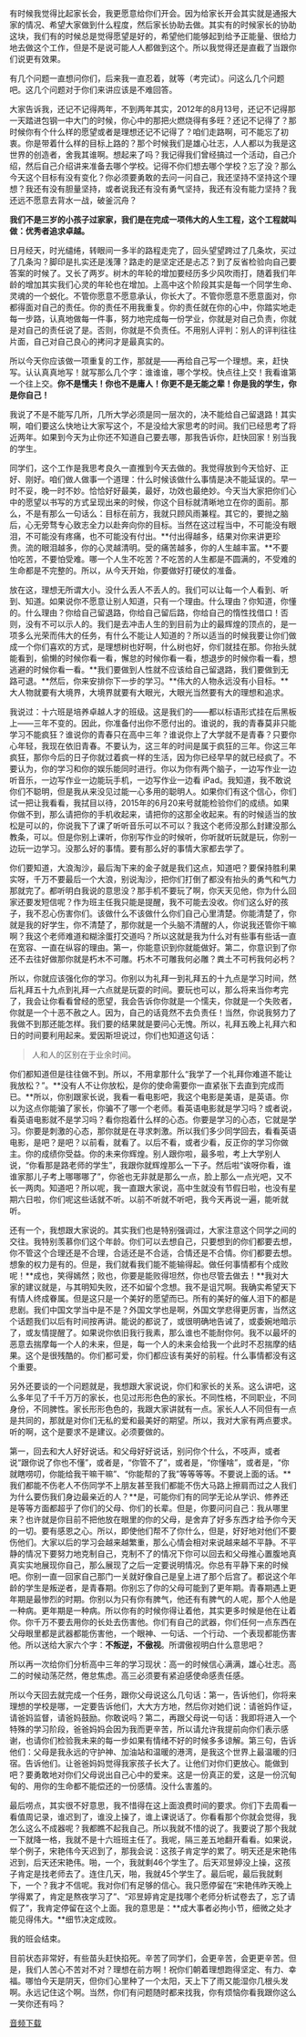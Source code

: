   有时候我觉得比起家长会，我更愿意给你们开会。因为给家长开会其实就是通报大家的情况、希望大家做到什么程度，然后家长协助去做。其实有的时候家长的协助这块，我们有的时候总是觉得愿望是好的，希望他们能够起到给予正能量、很给力地去做这个工作，但是不是说可能人人都做到这个。所以我觉得还是直截了当跟你们说更有效果。
  
  有几个问题一直想问你们，后来我一直忍着，就等（考完试）。问这么几个问题吧。这几个问题对于你们来讲应该是不难回答。
  
  大家告诉我，还记不记得两年，不到两年其实，2012年的8月13号，还记不记得那一天踏进包钢一中大门的时候，你心中的那把火燃烧得有多旺？还记不记得了？那时候你有个什么样的愿望或者是理想还记不记得了？咱们走路啊，可不能忘了初衷。你是带着什么样的目标上路的？那个时候我们是雄心壮志，人人都以为我是这世界的创造者，舍我其谁啊。想起来了吗？我记得我们曾经搞过一个活动，自己介绍，然后自己介绍讲来准备去哪个学校。记得不你们想去哪个学校？忘了没？那么今天这个目标有没有变化？你必须要勇敢的去问一问自己，我还坚持不坚持这个理想？我还有没有胆量坚持，或者说我还有没有勇气坚持，我还有没有能力坚持？我还远不愿意去背水一战，破釜沉舟？
  
  **我们不是三岁的小孩子过家家，我们是在完成一项伟大的人生工程，这个工程就叫做：优秀者追求卓越。**
  
  日月经天，时光缱绻，转眼间一多半的路程走完了，回头望望跨过了几条坎，买过了几条沟？脚印是扎实还是浅薄？路走的是坚定还是忐忑？到了反省检验向自己要答案的时候了。又长了两岁。树木的年轮的增加要经历多少风吹雨打，随着我们年龄的增加其实我们心灵的年轮也在增加。上高中这个阶段其实是每一个同学生命、灵魂的一个蜕化。不管你愿意不愿意承认，你长大了。不管你愿意不愿意面对，你都得面对自己的责任。你的责任不用我重复。你的责任就在你的心中，你踏实地走每一步路，认真地做每一件事，努力地完成每一份学业，你就是对自己负责，你就是对自己的责任说了是。否则，你就是不负责任。不用别人评判：别人的评判往往片面，自己对自己良心的拷问才是最真实的。
  
  所以今天你应该做一项重复的工作，那就是——再给自己写一个理想。来，赶快写。认认真真地写！就写那么几个字：谁谁谁，哪个学校。快点往上交！我看谁第一个往上交。**你不是懦夫！你也不是庸人！你更不是无能之辈！你是我的学生，你是你自己！**
  
  我说了不是不能写几所，几所大学必须是同一层次的，决不能给自己留退路！其实啊，咱们要这么快地让大家写这个，不是没给大家思考的时间。我们已经思考了将近两年。如果到今天为止你还不知道自己要去哪，那我告诉你，赶快回家！别当我的学生。
  
  同学们，这个工作是我思考良久一直推到今天去做的。我觉得放到今天恰好、正好、刚好。咱们做人做事一个道理：什么时候该做什么事情是决不能延误的。早一时不妥，晚一时不妙。恰恰好好最美，最好，功效也最绝妙。今天当大家把你们心中的愿望以书写的方式呈现出来的时候，你这个目标就清晰地立在你的面前。那么，不是有那么一句话么：目标在前方，我就只顾风雨兼程。其它的，要抛之脑后，心无旁骛专心致志全力以赴奔向你的目标。当然在这过程当中，不可能没有眼泪，不可能没有疼痛，也不可能没有付出。**付出得越多，结果对你来讲更珍贵。流的眼泪越多，你的心灵越清明。受的痛苦越多，你的人生越丰富。**不要怕吃苦，不要怕受难。哪一个人生不吃苦？不吃苦的人生都是不圆满的，不受难的生命都是不完整的。所以，从今天开始，你要做好打硬仗的准备。
  
  放在这，理想无所谓大小。没什么丢人不丢人的。我们可以让每一个人看到、听到、知道。如果说你不愿意让别人知道，只有一个理由。什么理由？你知道，你懂的。什么理由？你给自己留退路，你给自己留后路，你给自己的惰性找借口！否则，没有不可以示人的。我们是去冲击人生的到目前为止的最辉煌的顶点的，是一项多么光荣而伟大的任务，有什么不能让人知道的？所以适当的时候我要让你们做成一个你们喜欢的方式，是理想树也好啊，什么树也好，你们就挂在那。你抬头就能看到，偷懒的时候你看一看，懈怠的时候你看一看，想退步的时候你看一看，想逃避的时候你看一看。**我们要做到人性就不应该给自己留退路，我们要做到无路可退。**然后，你来安排你下一步的学习。**伟大的人物永远没有小目标。**大人物就要有大境界，大境界就要有大眼光，大眼光当然要有大的理想和追求。
  
  我说过：十六班是培养卓越人才的班级。这是我们的——都以标语形式挂在后黑板上——三年不变的。因此，你准备付出你不愿付出的。谁说的，我的青春莫非只能学习不能疯狂？谁说你的青春只在高中三年？谁说你上了大学就不是青春？只要你心年轻，我现在依旧青春。不要认为，这三年的时间是属于疯狂的三年。你这三年疯狂，那你今后的日子你就过着疯一样的生活，因为你已经早早的就已经疯了。不要认为，你的学习和你的娱乐能同时进行。你以为你有两个脑子，一边写作业一边听音乐，一边写作业一边能玩手机，一边写作业一边看 iPad。我知道，我不敢说你们不聪明，但是我从来没见过能一心多用的聪明人。如果你们有这个信心，你们试一把让我看看，我拭目以待，2015年的6月20来号就能检验你们的成绩。如果你做不到，那么请把你的手机收起来，请把你的这那全收起来。有的时候适当的放松是可以的，你说我下了课了听听音乐可以不可以？我这个老师没那么封建没那么教条，可以。但是你别上课听，你别写作业的时候听，你听就听玩就是玩，你别一边玩一边学习。没那么好的事情。要有那么好的事情大家都去学了。
  
  你们要知道，大浪淘沙，最后淘下来的金子就是我们这点，知道吧？要保持胜利果实呀，千万不要最后一个大浪，别说淘沙，把你们打倒了都没有抬头的勇气和气力那就完了。都听明白我说的意思没？那手机不要玩了啊，你天天见他，你为什么回家还要发短信呢？作为班主任我只能是提醒，我不可能去没收。你们这么好的孩子，我不忍心伤害你们。该做什么不该做什么你们自己心里清楚。你能清楚了，你就是我的好学生，你不清楚了，那你就是一个头脑不清醒的人，你说我还管你干嘛啊？我这个老师难道和糊涂蛋打交道吗？所以这就是我为什么对有些事有些话一直在宽容、一直在纵容的理由。第一，你能意识到你就能做好。第二，你意识到了你还不去往好做那你就是朽木不可雕。朽木不可雕我何必雕？粪土不可杇我何必杇？
  
  所以，你就应该强化你的学习。你别以为礼拜一到礼拜五的十九点是学习时间，然后礼拜五十九点到礼拜一六点就是玩耍的时间。要玩也可以，那么将来当你考完了，我会让你看看曾经的愿望，我会告诉你你就是一个懦夫，你就是一个失败者，你就是一个十恶不赦之人。因为，自己的话竟然不去负责任！当然，你说我努力了我做不到那还能怎样。我们要的结果就是要问心无愧。所以，礼拜五晚上礼拜六和日的时间要利用起来。爱因斯坦说过，你们也知道这句话：
>	人和人的区别在于业余时间。

你们都知道但是往往做不到。所以，不用拿那什么“我学了一个礼拜你难道不能让我放松？”。**没有人不让你放松，是你的使命需要你一直紧张下去直到完成而已。**所以，你别跟家长说，我看一看电影吧，我这个电影是美语，是英语。你以为这点你能骗了家长，你骗不了哪一个老师。看英语电影就是学习吗？或者说，看英语电影就不是学习吗？看你抱着什么样的心态。你要是学习的心态，它就是学习。你要是刺激的心态，那你就是在寻求刺激。所以我们多少同学回去，看看英语电影，是吧？是吧？以前看，就看了。以后不看，或者少看，反正你的学习你做主。你的成绩你受益。你的未来你辉煌。别人跟你啦，最多啦，考上大学别人说，“你看那是路老师的学生”，我跟你就辉煌那么一下子。然后啦“诶呀你看，谁谁家那儿子考上哪哪哪了”，你爸也无非就是那么一点，脸上那么一点光吧，又不长一两肉。知道吧？所以呢，我一直跟大家说，高中生就没有节假日啦，也没有星期六日啦，你们呢这些话就不听。以前不听就不听吧，我今天再说一遍，能听就听。

还有一个，我想跟大家说的。其实我们也是特别强调过，大家注意这个同学之间的交往。我特别羡慕你们这个年龄。你们可以去想自己，只要想到的你们都要去想，你不管这个合理还是不合理，合适还是不合适，合情还是不合情。你们都要去想。想象的权力是有的。但是，我们就看我们能不能输得起。做任何事情都有个成败呢！**成也，笑得嫣然；败也，你要是能败得坦然，你也尽管去做去！**我对大家的建议就是，与其明知失败，还不如留个念想。我不是诅咒啊。我确实希望天下有情人终成眷属。但是这只是一个美好的愿望而已。所有的美好的催人泪下的都是悲剧。我们中国文学当中是不是？外国文学也是啊，外国文学悲得更厉害，当然这个话题我们以后有时间按再讲。能说的都说了，或很明确地告诫了，或委婉地暗示了，或友情提醒了。如果说你依旧我行我素，那么谁也不能耐你何。我不以最坏的恶意去揣摩每一个人的未来，但是，每一个人的未来会给我一个此时不忍揣摩的结果。这个是很残酷的。你们都可爱，你们都应该有美好的前程。什么事情都没有这个重要。

另外还要谈的一个问题就是，我想跟大家说说，你们和家长的关系。这么讲吧，这么多年见了千千万万的家长，也见过形形色色的家长。不同性格，不同职业，不同身份，不同脾性。家长形形色色的，我跟大家讲就有一点。家长人人不同但有一点是共同的，那就是对你们无私的爱和最美好的期望。所以，我对大家有两点要求。听的啊，这个是要求不是建议。必须要做的。

第一，回去和大人好好说话。和父母好好说话，别问你个什么，不吱声，或者说“跟你说了你也不懂”，或者是，“你管不了”，或者是，“你懂啥”，或者是，“你就瞎唠叨，你能给我干嘛干嘛”、“你能帮的了我”等等等等。不要说上面的话。**我们都能不伤老人不伤同学不上朋友甚至我们都能不伤大马路上擦肩而过之人我们为什么要伤我们身边最亲近的人？**是，可能你们有的同学无论从学识、修养还是等等方面都超乎了你们的父母、你们的长辈。但是，你要问问自己：我从哪里来？也许就是你目前不把他放在眼里的你的父母，是舍弃了好多东西才给予你今天的一切。要有感恩之心。所以，即使他们帮不了你什么，但是，好好地对他们不要伤他们。大家以后的学习会越来越繁重，那么心情会相对来说越来越不平静。不平静的情况下要努力地克制自己，克制不了的情况下你可以回去和父母推心置腹地真真实实地展现你自己，那么展现了之后一定要说明情况。你总有平静下来的时候吧。你别一直一回家自己那门一关就好像自己是皇上进了那个后宫了。都说这个年龄的学生是叛逆者，是青春期。你别忘了你的父母可能到了更年期。青春期遇上更年期是最惨烈的时期。你别以为只有你有脾气，他还有有脾气的人呢，那个人他是一种病。更年期是一种病。所以你有的时候你得让着他，其实更多时候是他在让着你。你千万不要去用你的长处去伤害他。你们有自己的武器，你们任何一点东西在父母眼里都是武器都能伤害他，一个眼神、一句话、一个行动、一个表现都能伤害他。所以送给大家六个字：**不叛逆，不傲视**。所谓傲视明白什么意思吧？

所以再一次给你们分析高中三年的学习现状：高一的时候信心满满，雄心壮志。高二的时候动荡茫然，倦怠焦虑。高三必须要有紧迫感使命感责任感。

所以今天回去就完成一个任务，跟你父母说这么几句话：第一，告诉他们，你将来理想的学校是哪，一定要告诉他们，大大方方地，然后你对她们说：请爸妈作证，请爸妈监督，请爸妈鼓励。你敢说吗？第二，再跟父母说一句话：我即将进入一个特殊的学习阶段，爸爸妈妈会因为我而更辛苦，所以请允许我提前向你们表示感谢，也请你们检验我未来的每一步如果有情绪不好的时候多多谅解。第三句，告诉他们：父母是我永远的守护神、加油站和温暖的港湾，是我这个世界上最温暖的归宿。告诉他们。让爸爸妈妈觉得我家孩子长大了。让他们对你们更放心。能做到吧？要勇敢地对你们父母说出自己心中的爱来。这是一份真正的爱，这是一份沉甸甸的、用你的生命都不能偿还的一份感情。没什么害羞的。

最后唠点，其实很不好意思，我不惜得在这上面浪费时间的要求。你们下去周看一看值周记录，谁迟到了，谁没上操了，谁上课说话了。你看看那个你就会觉得，我怎么这么不成器呢？我都瞧不起我自己。所以我就不惜的说了。我要说了那个我就一下就降一格，我就不是十六班班主任了。我呢，隔三差五地翻开看看。如果说，举个例子，宋艳伟今天迟到了，那我会说：这孩子肯定学的累了。明天还是宋艳伟迟到，后天还宋艳伟。啪，一个，我就剩46个学生了。后天邓昱婷没上操，这孩子肯定是找老师去了。连住几天，啪，我就45个学生了。最后呢，最后我就剩下，一个？我才不信呢。我对你们有足够的信心。我只愿停留在“宋艳伟昨天晚上学得累了，肯定是熬夜学习了”、“邓昱婷肯定是找哪个老师分析试卷去了，忘了请假了”，我肯定停留在这个上面。我的意思是：**成大事者必拘小节，细微之处才能见得伟大。**细节决定成败。

我的班会结束。

目前状态非常好，有些苗头赶快掐死。辛苦了同学们，会更辛苦，会更更辛苦。但是，我们人苦心不苦对不对？理想在前方啊！祝你们朝着理想跑得坚定、有力、幸福。哪怕今天是阴天，但你们心里种了一个太阳，天上下了雨又能湿你几根头发啊。永远记住这个啊。当然，你们有问题随时都来找我，你有烦恼你看我跟你这么一笑你还有吗？

[音频下载](http://pan.baidu.com/s/1o6qd0iY)